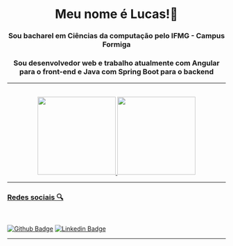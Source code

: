 <h1 align="center"> Meu nome é Lucas!👋  </h1>


<h3 align="center"> Sou bacharel em Ciências da computação pelo IFMG - Campus Formiga  </h3>
<h3 align="center"> Sou desenvolvedor web e trabalho atualmente com Angular para o front-end e Java com Spring Boot para o backend </h3>

<hr/>
<br/>

<div align="center">
  <a href="https://github.com/LucasGalmeida">
  <img height="180em" src="https://github-readme-stats.vercel.app/api?username=lucasgalmeida&show_icons=true&theme=dracula&include_all_commits=true&count_private=true"/>
  <img height="180em" src="https://github-readme-stats.vercel.app/api/top-langs/?username=lucasgalmeida&layout=compact&langs_count=7&theme=dracula"/>
</div>

<!--
<h3 align="left">Linguagens:</h3>
<p align="left">

![Badge](https://img.shields.io/badge/React-20232A?style=for-the-badge&logo=react&logoColor=61DAFB)
![Badge](https://img.shields.io/badge/Python-FFD43B?style=for-the-badge&logo=python&logoColor=darkgreen)
![Badge](https://img.shields.io/badge/Git-F05032?style=for-the-badge&logo=git&logoColor=white) 
![Badge](https://img.shields.io/badge/C-00599C?style=for-the-badge&logo=c&logoColor=white)
![Badge](https://img.shields.io/badge/HTML5-E34F26?style=for-the-badge&logo=html5&logoColor=white)
![Badge](https://img.shields.io/badge/CSS3-1572B6?style=for-the-badge&logo=css3&logoColor=white)  
![Badge](https://img.shields.io/badge/JavaScript-323330?style=for-the-badge&logo=javascript&logoColor=F7DF1E)
</p>

<h3 align="left">Familiar:</h3>
<p align="left"></p>
  

![Badge](https://img.shields.io/badge/firebase-ffca28?style=for-the-badge&logo=firebase&logoColor=black)
![Badge](https://img.shields.io/badge/Java-ED8B00?style=for-the-badge&logo=java&logoColor=white)
![Badge](https://img.shields.io/badge/MySQL-00000F?style=for-the-badge&logo=mysql&logoColor=white)
![Badge](https://img.shields.io/badge/TypeScript-007ACC?style=for-the-badge&logo=typescript&logoColor=white)
</p>
-->
<hr>
  
<h3 align="left">Redes sociais 🔍</h3><br>
  
[![Github Badge](https://img.shields.io/badge/-Github-000?style=for-the-badge&logo=Github&logoColor=white&link=https://github.com/LucasGalmeida)](https://github.com/LucasGalmeida)
[![Linkedin Badge](https://img.shields.io/badge/-LinkedIn-blue?style=for-the-badge&logo=Linkedin&logoColor=white&link=hhttps://www.linkedin.com/in/lucas-gabriel-de-almeida-9253ba22b/)](https://www.linkedin.com/in/lucas-gabriel-de-almeida-9253ba22b/)
  
  <hr/>
